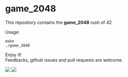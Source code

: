 # game_2048

This repository contains the __game_2048__ rush of 42

Usage:  
	
	make
	./game_2048  

Enjoy it!  
Feedbacks, github issues and pull requests are welcome.  

<img src="https://raw.githubusercontent.com/dvolberg/2048/master/2048.png">
<img src="https://raw.githubusercontent.com/dvolberg/2048/master/game.png">

